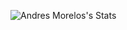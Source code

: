 
![Andres Morelos's Stats](https://github-readme-stats.vercel.app/api?username=andresmorelos&count_private=true&show_icons=true&theme=tokyonight)
